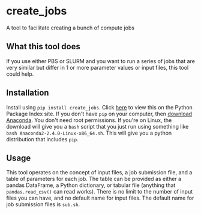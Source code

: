 # create_jobs

A tool to facilitate creating a bunch of compute jobs

## What this tool does

If you use either PBS or SLURM and you want to run a series of jobs that are very similar but differ in 1 or more parameter values or input files, this tool could help.

## Installation

Install using `pip install create_jobs`. Click [here](https://pypi.python.org/pypi/create_jobs) to view this on the Python Package Index site. If you don't have `pip` on your computer, then [download Anaconda](https://www.continuum.io/downloads). You don't need root permissions. If you're on Linux, the download will give you a `bash` script that you just run using something like `bash Anaconda2-2.4.0-Linux-x86_64.sh`. This will give you a python distribution that includes `pip`.

## Usage

This tool operates on the concept of input files, a job submission file, and a table of parameters for each job. The table can be provided as either a pandas DataFrame, a Python dictionary, or tabular file (anything that `pandas.read_csv()` can read works). There is no limit to the number of input files you can have, and no default name for input files. The default name for job submission files is `sub.sh`.
